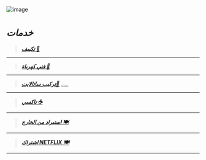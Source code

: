 
![image](https://github.com/Botleigh-Grange/Practice/assets/151997230/c244a715-c313-4306-a66b-518c0ebc1969)

# ***`خدمات`*** 
> [***تكييف  🏨*** ](https://www.booking.com/hotel/gb/royal-swan-ashley-manor.en-gb.html)

____

>  [***فني كهرباء  🏨*** ](https://www.booking.com/hotel/gb/royal-swan-ashley-manor.en-gb.html)

____

>  [***تركيب ساتالايت📌***](https://www.booking.com/hotel/gb/botleigh-grange-and-spa.en-gb.html) ___

____


>  [***تاكسي ☕***](https://botleigh-grange.github.io/Afternoon-Tea/)
____



>  [***استيراد من الخارج  🍽️***](https://botleigh-grange.github.io/Lunch-Dinner/)

____

>  [***اشتراك NETFLIX  🍽️***](https://botleigh-grange.github.io/Lunch-Dinner/)

___


